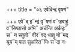 +++
title = "०६ एवेदिन्द्रं वृषणं"

+++
एवे᳓द् इ᳓न्द्रं वृ᳓षणं व᳓ज्रबाहुं  
व᳓सिष्ठासो अभि᳓ अर्चन्ति अर्कइः᳓  
स᳓ न स्तुतो᳓ वीर᳓वद् धातु गो᳓मद्  
यूय᳓म् पात सुअस्ति᳓भिः स᳓दा नः